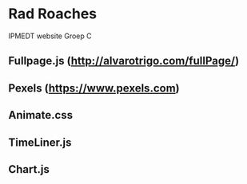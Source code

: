 # Rad Roaches
IPMEDT website Groep C

## Fullpage.js (http://alvarotrigo.com/fullPage/)
## Pexels (https://www.pexels.com)
## Animate.css
## TimeLiner.js
## Chart.js
